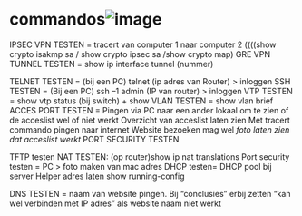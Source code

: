 # commandos![image](https://user-images.githubusercontent.com/102428627/188999250-f6c0d1f4-4869-4920-ad49-847c442eb02f.png)
IPSEC VPN TESTEN = tracert van computer 1 naar computer 2 ((((show crypto isakmp sa / show crypto ipsec sa /show crypto map)
GRE VPN TUNNEL TESTEN = show ip interface tunnel (nummer)
 
TELNET TESTEN = (bij een PC)  telnet (ip adres van Router) > inloggen
SSH TESTEN = (Bij een PC) ssh –1 admin (IP van router) > inloggen
VTP TESTEN = show vtp status (bij switch) + show
VLAN TESTEN = show vlan brief
ACCES PORT TESTEN = Pingen via PC naar een ander lokaal om te zien of de acceslist wel of niet werkt
Overzicht van acceslist laten zien
Met tracert commando pingen naar internet
Website bezoeken mag wel *foto laten zien dat acceslist werkt*
PORT SECURITY TESTEN
 
TFTP testen
NAT TESTEN: (op router)show ip nat translations
Port security testen = PC > foto maken van mac adres
DHCP testen=
DHCP pool bij server
Helper adres laten show running-config

DNS TESTEN = naam van website pingen. Bij “conclusies” erbij zetten “kan wel verbinden met IP adres” als website naam niet werkt
